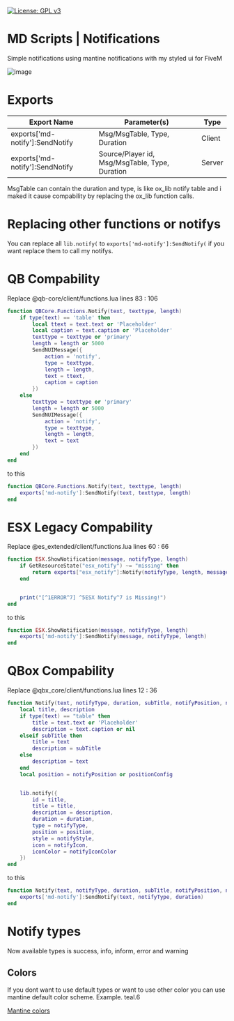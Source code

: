 [![License: GPL v3](https://img.shields.io/badge/License-GPLv3-blue.svg)](https://www.gnu.org/licenses/gpl-3.0)
# MD Scripts | Notifications
Simple notifications using mantine notifications with my styled ui for FiveM

![image](https://github.com/Mekz1222/md-notify/assets/53654750/10cb14cb-1565-431f-8a5d-4dd83f5a4148)


# Exports
| Export Name  | Parameter(s) | Type |
| ------------- | ------------- | ------------- |
| exports['md-notify']:SendNotify  | Msg/MsgTable, Type, Duration  | Client  |
| exports['md-notify']:SendNotify   | Source/Player id, Msg/MsgTable, Type, Duration  | Server  |

MsgTable can contain the duration and type, is like ox_lib notify table and i maked it cause compability by replacing the ox_lib function calls.

# Replacing other functions or notifys
You can replace all `lib.notify(` to `exports['md-notify']:SendNotify(` if you want replace them to call my notifys.

# QB Compability

Replace @qb-core/client/functions.lua lines 83 : 106
```lua
function QBCore.Functions.Notify(text, texttype, length)
    if type(text) == 'table' then
        local ttext = text.text or 'Placeholder'
        local caption = text.caption or 'Placeholder'
        texttype = texttype or 'primary'
        length = length or 5000
        SendNUIMessage({
            action = 'notify',
            type = texttype,
            length = length,
            text = ttext,
            caption = caption
        })
    else
        texttype = texttype or 'primary'
        length = length or 5000
        SendNUIMessage({
            action = 'notify',
            type = texttype,
            length = length,
            text = text
        })
    end
end
```

to this

```lua
function QBCore.Functions.Notify(text, texttype, length)
    exports['md-notify']:SendNotify(text, texttype, length)
end
```

# ESX Legacy Compability

Replace @es_extended/client/functions.lua lines 60 : 66
```lua
function ESX.ShowNotification(message, notifyType, length)
    if GetResourceState("esx_notify") ~= "missing" then
        return exports["esx_notify"]:Notify(notifyType, length, message)
    end


    print("[^1ERROR^7] ^5ESX Notify^7 is Missing!")
end
```

to this

```lua
function ESX.ShowNotification(message, notifyType, length)
    exports['md-notify']:SendNotify(message, notifyType, length)
end
```

# QBox Compability

Replace @qbx_core/client/functions.lua lines 12 : 36
```lua
function Notify(text, notifyType, duration, subTitle, notifyPosition, notifyStyle, notifyIcon, notifyIconColor)
    local title, description
    if type(text) == "table" then
        title = text.text or 'Placeholder'
        description = text.caption or nil
    elseif subTitle then
        title = text
        description = subTitle
    else
        description = text
    end
    local position = notifyPosition or positionConfig


    lib.notify({
        id = title,
        title = title,
        description = description,
        duration = duration,
        type = notifyType,
        position = position,
        style = notifyStyle,
        icon = notifyIcon,
        iconColor = notifyIconColor
    })
end
```

to this

```lua
function Notify(text, notifyType, duration, subTitle, notifyPosition, notifyStyle, notifyIcon, notifyIconColor)
    exports['md-notify']:SendNotify(text, notifyType, duration)
end
```

# Notify types

Now available types is success, info, inform, error and warning

## Colors

If you dont want to use default types or want to use other color you can use mantine default color scheme. Example. teal.6

[Mantine colors](https://mantine.dev/theming/colors/#default-colors)
